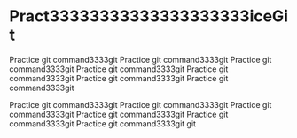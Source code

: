 # Pract33333333333333333333iceGit
Practice git command3333git 
Practice git command3333git Practice git command3333git 
Practice git command3333git 
Practice git command3333git 
Practice git command3333git 
Practice git command3333git 

Practice git command3333git 
Practice git command3333git 
Practice git command3333git 
Practice git command3333git 
Practice git command3333git 
Practice git command3333git 
git 
